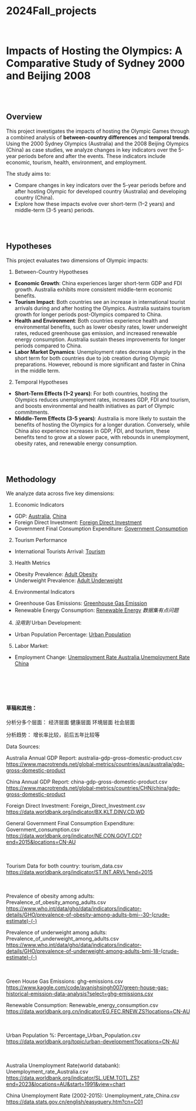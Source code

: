 # 2024Fall_projects
<br>

# Impacts of Hosting the Olympics: A Comparative Study of Sydney 2000 and Beijing 2008
<br><br>
## Overview
This project investigates the impacts of hosting the Olympic Games through a combined analysis of **between-country differences** and **temporal trends**. Using the 2000 Sydney Olympics (Australia) and the 2008 Beijing Olympics (China) as case studies, we analyze changes in key indicators over the 5-year periods before and after the events. These indicators include economic, tourism, health, environment, and employment.

The study aims to:
- Compare changes in key indicators over the 5-year periods before and after hosting Olympic for developed country (Australia) and developing country (China).
- Explore how these impacts evolve over short-term (1–2 years) and middle-term (3-5 years) periods.

<br><br>
## Hypotheses

This project evaluates two dimensions of Olympic impacts:

1. Between-Country Hypotheses
- **Economic Growth**: China experiences larger short-term GDP and FDI growth. Australia exhibits more consistent middle-term economic benefits.
- **Tourism Impact**: Both countries see an increase in international tourist arrivals during and after hosting the Olympics. Australia sustains tourism growth for longer periods post-Olympics compared to China.
- **Health and Environment**: Both countries experience health and environmental benefits, such as lower obesity rates, lower underweight rates, reduced greenhouse gas emission, and increased renewable energy consumption. Australia sustain theses improvements for longer periods compared to China.
- **Labor Market Dynamics**: Unemployment rates decrease sharply in the short term for both countries due to job creation during Olympic preparations. However, rebound is more significant and faster in China in the middle term.

2. Temporal Hypotheses
- **Short-Term Effects (1–2 years)**: For both countries, hosting the Olympics reduces unemployment rates, increases GDP, FDI and tourism, and boosts environmental and health initiatives as part of Olympic commitments.
- **Middle-Term Effects (3-5 years)**: Australia is more likely to sustain the benefits of hosting the Olympics for a longer duration. Conversely, while China also experience increases in GDP, FDI, and tourism, these benefits tend to grow at a slower pace, with rebounds in unemployment, obesity rates, and renewable energy consumption.

<br><br>
## Methodology
We analyze data across five key dimensions:

1. Economic Indicators
- GDP: [Australia](data/australia-gdp-gross-domestic-product.csv), [China](data/china-gdp-gross-domestic-product.csv)
- Foreign Direct Investment: [Foreign Direct Investment](data/Foreign_Direct_Investment.csv)
- Government Final Consumption Expenditure: [Government Consumption](data/Government_consumption.csv)

2. Tourism Performance
- International Tourists Arrival: [Tourism](data/tourism_data.csv)

3. Health Metrics
- Obesity Prevalence: [Adult Obesity](data/Prevalence_of_obesity_among_adults.csv)
- Underweight Prevalence: [Adult Underweight](data/Prevalence_of_underweight_among_adults.csv)

4. Environmental Indicators
- Greenhouse Gas Emissions: [Greenhouse Gas Emission](data/ghg-emissions.csv)
- Renewable Energy Consumption: [Renewable Energy](data/Renewable_energy_consumption.csv) _数据集有点问题_

4. _没用到_ Urban Development:
- Urban Population Percentage: [Urban Population](data/Percentage_Urban_Population.csv)  

5. Labor Market:
- Employment Change: [Unemployment Rate Australia](data/Unemployment_rate_Australia.csv),[Unemployment Rate China](data/Unemployment_rate_China.csv)




<br><br><br><br>
#### 草稿和其他：
分析分多个层面：
经济层面
健康层面
环境层面
社会层面

分析趋势： 增长率比较，前后五年比较等


Data Sources:

Australia Annual GDP Report: australia-gdp-gross-domestic-product.csv
https://www.macrotrends.net/global-metrics/countries/aus/australia/gdp-gross-domestic-product

China Annual GDP Report: china-gdp-gross-domestic-product.csv
https://www.macrotrends.net/global-metrics/countries/CHN/china/gdp-gross-domestic-product

Foreign Direct Investment: Foreign_Direct_Investment.csv
https://data.worldbank.org/indicator/BX.KLT.DINV.CD.WD

General Government Final Consumption Expenditure: Government_consumption.csv
https://data.worldbank.org/indicator/NE.CON.GOVT.CD?end=2015&locations=CN-AU


<br><br>
Tourism Data for both country: tourism_data.csv
https://data.worldbank.org/indicator/ST.INT.ARVL?end=2015


<br><br>
Prevalence of obesity among adults: Prevalence_of_obesity_among_adults.csv
https://www.who.int/data/gho/data/indicators/indicator-details/GHO/prevalence-of-obesity-among-adults-bmi--30-(crude-estimate)-(-)

Prevalence of underweight among adults: Prevalence_of_underweight_among_adults.csv
https://www.who.int/data/gho/data/indicators/indicator-details/GHO/prevalence-of-underweight-among-adults-bmi-18-(crude-estimate)-(-)



<br><br>
Green House Gas Emissions: ghg-emissions.csv
https://www.kaggle.com/code/avanishsingh007/green-house-gas-historical-emission-data-analysis?select=ghg-emissions.csv

Renewable Consumption: Renewable_energy_consumption.csv
https://data.worldbank.org.cn/indicator/EG.FEC.RNEW.ZS?locations=CN-AU


<br><br>
Urban Population %: Percentage_Urban_Population.csv
https://data.worldbank.org/topic/urban-development?locations=CN-AU


<br><br>
Australia Unemployment Rate(world databank): Unemployment_rate_Australia.csv
https://data.worldbank.org/indicator/SL.UEM.TOTL.ZS?end=2023&locations=AU&start=1991&view=chart

China Unemployment Rate (2002-2015): Unemployment_rate_China.csv
https://data.stats.gov.cn/english/easyquery.htm?cn=C01

